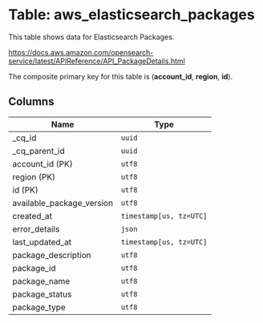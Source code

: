 # Table: aws_elasticsearch_packages

This table shows data for Elasticsearch Packages.

https://docs.aws.amazon.com/opensearch-service/latest/APIReference/API_PackageDetails.html

The composite primary key for this table is (**account_id**, **region**, **id**).

## Columns

| Name          | Type          |
| ------------- | ------------- |
|_cq_id|`uuid`|
|_cq_parent_id|`uuid`|
|account_id (PK)|`utf8`|
|region (PK)|`utf8`|
|id (PK)|`utf8`|
|available_package_version|`utf8`|
|created_at|`timestamp[us, tz=UTC]`|
|error_details|`json`|
|last_updated_at|`timestamp[us, tz=UTC]`|
|package_description|`utf8`|
|package_id|`utf8`|
|package_name|`utf8`|
|package_status|`utf8`|
|package_type|`utf8`|